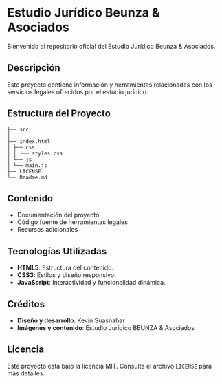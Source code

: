 # Estudio Jurídico Beunza & Asociados

Bienvenido al repositorio oficial del Estudio Jurídico Beunza & Asociados.

## Descripción

Este proyecto contiene información y herramientas relacionadas con los servicios legales ofrecidos por el estudio jurídico.

## Estructura del Proyecto

```
├── src 
│
├── index.html
│ ├── css 
│ │ └── styles.css 
│ └── js 
│ └── main.js 
├── LICENSE 
└── Readme.md
```

## Contenido

- Documentación del proyecto
- Código fuente de herramientas legales
- Recursos adicionales

## Tecnologías Utilizadas

- **HTML5**: Estructura del contenido.
- **CSS3**: Estilos y diseño responsivo.
- **JavaScript**: Interactividad y funcionalidad dinámica.

## Créditos

- **Diseño y desarrollo**: Kevin Suasnabar
- **Imágenes y contenido**: Estudio Jurídico BEUNZA & Asociados

## Licencia

Este proyecto está bajo la licencia MIT. Consulta el archivo `LICENSE` para más detalles.